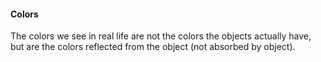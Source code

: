 #### Colors

The colors we see in real life are not the colors the objects actually have, but are the colors reflected from the object (not absorbed by object).